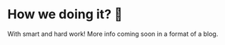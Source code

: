 # How we doing it? 👷

With smart and hard work! More info coming soon in a format of a blog.

<!-- You can read it in our blog posts on [coolLabs @ dev.to](https://dev.to/coollabs.io) -->